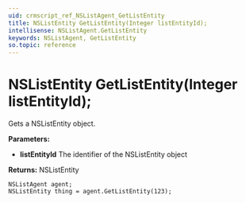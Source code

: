 ```yaml
---
uid: crmscript_ref_NSListAgent_GetListEntity
title: NSListEntity GetListEntity(Integer listEntityId);
intellisense: NSListAgent.GetListEntity
keywords: NSListAgent, GetListEntity
so.topic: reference
---
```


# NSListEntity GetListEntity(Integer listEntityId);

Gets a NSListEntity object.

**Parameters:**
 - **listEntityId** The identifier of the NSListEntity object

**Returns:** NSListEntity

```crmscript
NSListAgent agent;
NSListEntity thing = agent.GetListEntity(123);
```

